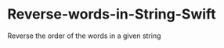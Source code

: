 Reverse-words-in-String-Swift
=============================

Reverse the order of the words in a given string
